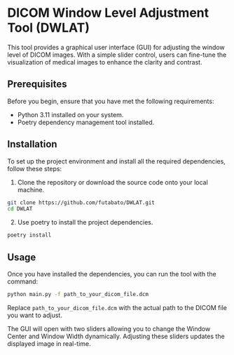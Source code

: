 # DICOM Window Level Adjustment Tool (DWLAT)

This tool provides a graphical user interface (GUI) for adjusting the window level of DICOM images. With a simple slider control, users can fine-tune the visualization of medical images to enhance the clarity and contrast.

## Prerequisites

Before you begin, ensure that you have met the following requirements:

- Python 3.11 installed on your system.
- Poetry dependency management tool installed.

## Installation

To set up the project environment and install all the required dependencies, follow these steps:

1. Clone the repository or download the source code onto your local machine.

```bash
git clone https://github.com/futabato/DWLAT.git
cd DWLAT
```

2. Use poetry to install the project dependencies.

```bash
poetry install
```

## Usage

Once you have installed the dependencies, you can run the tool with the command:

```bash
python main.py -f path_to_your_dicom_file.dcm
```

Replace `path_to_your_dicom_file.dcm` with the actual path to the DICOM file you want to adjust.

The GUI will open with two sliders allowing you to change the Window Center and Window Width dynamically. Adjusting these sliders updates the displayed image in real-time.
